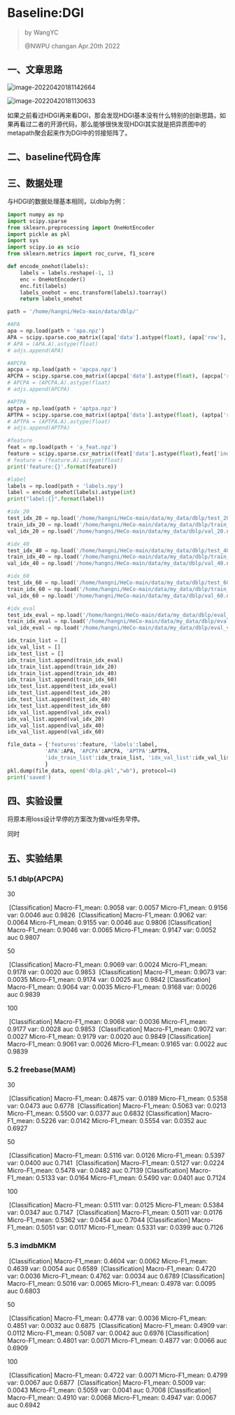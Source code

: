 # Baseline:DGI

> by WangYC
>
> @NWPU changan Apr.20th 2022

## 一、文章思路

![image-20220420181142664](BaselineDGI.assets/image-20220420181142664.png)

![image-20220420181130633](BaselineDGI.assets/image-20220420181130633.png)

如果之前看过HDGI再来看DGI，那会发现HDGI基本没有什么特别的创新思路，如果再看过二者的开源代码，那么能够很快发现HDGI其实就是把异质图中的metapath聚合起来作为DGI中的邻接矩阵了。

## 二、baseline代码仓库

## 三、数据处理

与HDGI的数据处理基本相同，以dblp为例：

```python
import numpy as np
import scipy.sparse 
from sklearn.preprocessing import OneHotEncoder
import pickle as pkl
import sys
import scipy.io as scio
from sklearn.metrics import roc_curve, f1_score

def encode_onehot(labels):
    labels = labels.reshape(-1, 1)
    enc = OneHotEncoder()
    enc.fit(labels)
    labels_onehot = enc.transform(labels).toarray()
    return labels_onehot

path = '/home/hangni/HeCo-main/data/dblp/'

#APA
apa = np.load(path + 'apa.npz')
APA = scipy.sparse.coo_matrix((apa['data'].astype(float), (apa['row'], apa['col'])), shape=(apa['shape'][0], apa['shape'][1]))
# APA = (APA.A).astype(float)
# adjs.append(APA)

#APCPA
apcpa = np.load(path + 'apcpa.npz')
APCPA = scipy.sparse.coo_matrix((apcpa['data'].astype(float), (apcpa['row'], apcpa['col'])), shape=(apcpa['shape'][0], apcpa['shape'][1]))
# APCPA = (APCPA.A).astype(float)
# adjs.append(APCPA)

#APTPA
aptpa = np.load(path + 'aptpa.npz')
APTPA = scipy.sparse.coo_matrix((aptpa['data'].astype(float), (aptpa['row'], aptpa['col'])), shape=(aptpa['shape'][0], aptpa['shape'][1]))
# APTPA = (APTPA.A).astype(float)
# adjs.append(APTPA)

#feature
feat = np.load(path + 'a_feat.npz')
feature = scipy.sparse.csr_matrix((feat['data'].astype(float),feat['indices'], feat['indptr']), shape=(feat['shape'][0], feat['shape'][1]))
# feature = (feature.A).astype(float)
print('feature:{}'.format(feature))

#label
labels = np.load(path + 'labels.npy')
label = encode_onehot(labels).astype(int)
print("label:{}".format(label))

#idx_20
test_idx_20 = np.load('/home/hangni/HeCo-main/data/my_data/dblp/test_20.npy')
train_idx_20 = np.load('/home/hangni/HeCo-main/data/my_data/dblp/train_20.npy')
val_idx_20 = np.load('/home/hangni/HeCo-main/data/my_data/dblp/val_20.npy')

#idx_40
test_idx_40 = np.load('/home/hangni/HeCo-main/data/my_data/dblp/test_40.npy')
train_idx_40 = np.load('/home/hangni/HeCo-main/data/my_data/dblp/train_40.npy')
val_idx_40 = np.load('/home/hangni/HeCo-main/data/my_data/dblp/val_40.npy')

#idx_60
test_idx_60 = np.load('/home/hangni/HeCo-main/data/my_data/dblp/test_60.npy')
train_idx_60 = np.load('/home/hangni/HeCo-main/data/my_data/dblp/train_60.npy')
val_idx_60 = np.load('/home/hangni/HeCo-main/data/my_data/dblp/val_60.npy')

#idx_eval
test_idx_eval = np.load('/home/hangni/HeCo-main/data/my_data/dblp/eval_test_40.npy')
train_idx_eval = np.load('/home/hangni/HeCo-main/data/my_data/dblp/eval_train_40.npy')
val_idx_eval = np.load('/home/hangni/HeCo-main/data/my_data/dblp/eval_val_40.npy')

idx_train_list = []
idx_val_list = []
idx_test_list = []
idx_train_list.append(train_idx_eval)
idx_train_list.append(train_idx_20)
idx_train_list.append(train_idx_40)
idx_train_list.append(train_idx_60)
idx_test_list.append(test_idx_eval)
idx_test_list.append(test_idx_20)
idx_test_list.append(test_idx_40)
idx_test_list.append(test_idx_60)
idx_val_list.append(val_idx_eval)
idx_val_list.append(val_idx_20)
idx_val_list.append(val_idx_40)
idx_val_list.append(val_idx_60)

file_data = {'features':feature, 'labels':label,
            'APA':APA, 'APCPA':APCPA, 'APTPA':APTPA,
            'idx_train_list':idx_train_list, 'idx_val_list':idx_val_list, 'idx_test_list':idx_test_list
            }
pkl.dump(file_data, open('dblp.pkl',"wb"), protocol=4)
print('saved')
```

## 四、实验设置

将原本用loss设计早停的方案改为做val任务早停。

同时

## 五、实验结果

### 5.1 dblp(APCPA)

30

​		[Classification] Macro-F1_mean: 0.9058 var: 0.0057  Micro-F1_mean: 0.9156 var: 0.0046 auc 0.9826
​        [Classification] Macro-F1_mean: 0.9062 var: 0.0064  Micro-F1_mean: 0.9155 var: 0.0046 auc 0.9806
​        [Classification] Macro-F1_mean: 0.9046 var: 0.0065  Micro-F1_mean: 0.9147 var: 0.0052 auc 0.9807

50

​		[Classification] Macro-F1_mean: 0.9069 var: 0.0024  Micro-F1_mean: 0.9178 var: 0.0020 auc 0.9853
​        [Classification] Macro-F1_mean: 0.9073 var: 0.0035  Micro-F1_mean: 0.9174 var: 0.0025 auc 0.9842
​        [Classification] Macro-F1_mean: 0.9064 var: 0.0035  Micro-F1_mean: 0.9168 var: 0.0026 auc 0.9839

100

​		[Classification] Macro-F1_mean: 0.9068 var: 0.0036  Micro-F1_mean: 0.9177 var: 0.0028 auc 0.9853
​        [Classification] Macro-F1_mean: 0.9072 var: 0.0027  Micro-F1_mean: 0.9179 var: 0.0020 auc 0.9849
​        [Classification] Macro-F1_mean: 0.9061 var: 0.0026  Micro-F1_mean: 0.9165 var: 0.0022 auc 0.9839

### 5.2 freebase(MAM)

30

​		[Classification] Macro-F1_mean: 0.4875 var: 0.0189  Micro-F1_mean: 0.5358 var: 0.0473 auc 0.6778
​        [Classification] Macro-F1_mean: 0.5063 var: 0.0213  Micro-F1_mean: 0.5500 var: 0.0377 auc 0.6832
​        [Classification] Macro-F1_mean: 0.5226 var: 0.0142  Micro-F1_mean: 0.5554 var: 0.0352 auc 0.6927

50

​		[Classification] Macro-F1_mean: 0.5116 var: 0.0126  Micro-F1_mean: 0.5397 var: 0.0400 auc 0.7141
​        [Classification] Macro-F1_mean: 0.5127 var: 0.0224  Micro-F1_mean: 0.5478 var: 0.0482 auc 0.7139
​        [Classification] Macro-F1_mean: 0.5133 var: 0.0164  Micro-F1_mean: 0.5490 var: 0.0401 auc 0.7124

100

​		[Classification] Macro-F1_mean: 0.5111 var: 0.0125  Micro-F1_mean: 0.5384 var: 0.0347 auc 0.7147
​        [Classification] Macro-F1_mean: 0.5011 var: 0.0176  Micro-F1_mean: 0.5362 var: 0.0454 auc 0.7044
​        [Classification] Macro-F1_mean: 0.5051 var: 0.0117  Micro-F1_mean: 0.5331 var: 0.0399 auc 0.7126

### 5.3 imdbMKM

​		[Classification] Macro-F1_mean: 0.4604 var: 0.0062  Micro-F1_mean: 0.4639 var: 0.0054 auc 0.6589
​        [Classification] Macro-F1_mean: 0.4720 var: 0.0036  Micro-F1_mean: 0.4762 var: 0.0034 auc 0.6789
​        [Classification] Macro-F1_mean: 0.5016 var: 0.0065  Micro-F1_mean: 0.4978 var: 0.0095 auc 0.6803

50

​		[Classification] Macro-F1_mean: 0.4778 var: 0.0036  Micro-F1_mean: 0.4851 var: 0.0032 auc 0.6875
​        [Classification] Macro-F1_mean: 0.4909 var: 0.0112  Micro-F1_mean: 0.5087 var: 0.0042 auc 0.6976
​        [Classification] Macro-F1_mean: 0.4801 var: 0.0071  Micro-F1_mean: 0.4877 var: 0.0066 auc 0.6909

100

​		[Classification] Macro-F1_mean: 0.4722 var: 0.0071  Micro-F1_mean: 0.4799 var: 0.0067 auc 0.6877
​        [Classification] Macro-F1_mean: 0.5009 var: 0.0043  Micro-F1_mean: 0.5059 var: 0.0041 auc 0.7008
​        [Classification] Macro-F1_mean: 0.4910 var: 0.0068  Micro-F1_mean: 0.4947 var: 0.0067 auc 0.6942

